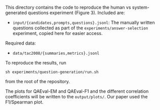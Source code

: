 This directory contains the code to reproduce the human vs system-generated questions experiment (Figure 3).
Included are:
- `input/{candidates,prompts,questions}.jsonl`: The manually written questions collected as part of the `experiments/answer-selection` experiment, copied here for easier access. 

Required data:
- `data/tac2008/{summaries,metrics}.jsonl`

To reproduce the results, run
```
sh experiments/question-generation/run.sh
```
from the root of the repository.

The plots for QAEval-EM and QAEval-F1 and the different correlation coefficients will be written to the `output/plots/`.
Our paper used the F1/Spearman plot.